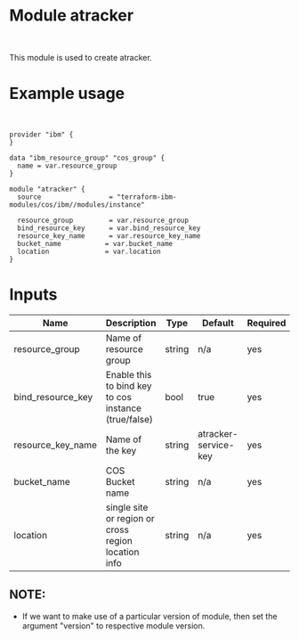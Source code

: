  # Module atracker
<br/>

This module is used to create atracker.

# Example usage
<br/>

```
provider "ibm" {
}

data "ibm_resource_group" "cos_group" {
  name = var.resource_group
}

module "atracker" {
  source                 = "terraform-ibm-modules/cos/ibm//modules/instance"

  resource_group         = var.resource_group
  bind_resource_key      = var.bind_resource_key
  resource_key_name      = var.resource_key_name
  bucket_name           = var.bucket_name
  location              = var.location
}
```

# Inputs

| Name        | Description      | Type    | Default | Required |
|-------------|------------------|---------|---------|----------|
|resource_group| Name of resource group  | string | n/a | yes |
|bind_resource_key | Enable this to bind key to cos instance (true/false) | bool | true | yes | 
|resource_key_name | Name of the key | string | atracker-service-key | yes | 
|bucket_name | COS Bucket name | string | n/a | yes |
|location | single site or region or cross region location info |string | n/a | yes |


## NOTE:

* If we want to make use of a particular version of module, then set the argument "version" to respective module version.

